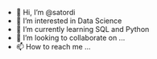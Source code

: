 - 👋 Hi, I’m @satordi
- 👀 I’m interested in Data Science
- 🌱 I’m currently learning SQL and Python
- 💞️ I’m looking to collaborate on ...
- 📫 How to reach me ...

<!---
satordi/satordi is a ✨ special ✨ repository because its `README.md` (this file) appears on your GitHub profile.
You can click the Preview link to take a look at your changes.
--->
